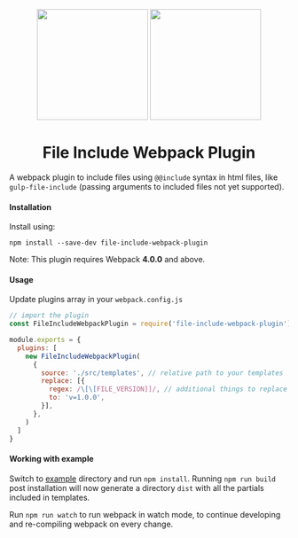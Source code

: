 <div align="center">
  <img height="200" src="https://worldvectorlogo.com/logos/html-5.svg">
  <a href="https://github.com/webpack/webpack">
    <img width="200" height="200" src="https://webpack.js.org/assets/icon-square-big.svg">
  </a>
  <h1>File Include Webpack Plugin</h1>
</div>

A webpack plugin to include files using `@@include` syntax in html files, like `gulp-file-include` 
(passing arguments to included files not yet supported).

#### Installation
Install using:

```
npm install --save-dev file-include-webpack-plugin
```

Note: This plugin requires Webpack **4.0.0** and above. 

#### Usage

Update plugins array in your `webpack.config.js`

```javascript
// import the plugin
const FileIncludeWebpackPlugin = require('file-include-webpack-plugin')

module.exports = {
  plugins: [
    new FileIncludeWebpackPlugin(
      {
        source: './src/templates', // relative path to your templates
        replace: [{
          regex: /\[\[FILE_VERSION]]/, // additional things to replace
          to: 'v=1.0.0',
        }],
      },
    )
  ]
}
```

#### Working with example
Switch to [example](example) directory and run `npm install`. Running `npm run build` post installation 
will now generate a directory `dist` with all the partials included in templates.

Run `npm run watch` to run webpack in watch mode, to continue developing and re-compiling webpack on
every change. 

